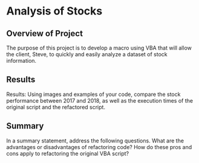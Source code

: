 # Analysis of Stocks

## Overview of Project
The purpose of this project is to develop a macro using VBA that will allow the client, Steve, to quickly and easily analyze a dataset of stock information.

## Results
Results: Using images and examples of your code, compare the stock performance between 2017 and 2018, as well as the execution times of the original script and the refactored script.


## Summary 

In a summary statement, address the following questions.
What are the advantages or disadvantages of refactoring code?
How do these pros and cons apply to refactoring the original VBA script?
